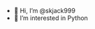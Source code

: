 - 👋 Hi, I’m @skjack999
- 👀 I’m interested in Python
<!---
skjack999/skjack999 is a ✨ special ✨ repository because its `README.md` (this file) appears on your GitHub profile.
You can click the Preview link to take a look at your changes.
--->
